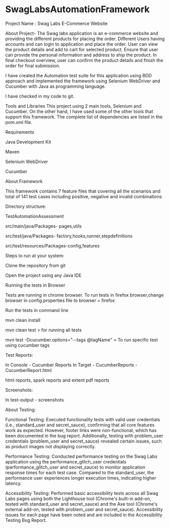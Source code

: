 # SwagLabsAutomationFramework

Project Name : Swag Labs E-Commerce Website

About Project- The Swag labs application is an e-commerce website and providing the different products for placing the order. Different Users having accounts and can login to application and place the order. User can view the product details and add to cart for selected product. Ensure that user can provide the personal information and address to ship the product. In final checkout overview, user can confirm the product details and finish the order for final submission.

I have created the Automation test suite for this application using BDD approach and implemented the framework using Selenium WebDriver and Cucumber with Java as programming language.

I have checked in my code to git.

Tools and Libraries This project using 2 main tools, Selenium and Cucumber. On the other hand, I have used some of the other tools that support this framework. The complete list of dependencies are listed in the pom.xml file.

Requirements

Java Development Kit

Maven

Selenium WebDriver

Cucumber

About Framework

This framework contains 7 feature files that covering all the scenarios and total of 141 test cases including positive, negative and invalid combinations

Directory structure:

TestAutomationAssessment

src/main/java/Packages- pages,utils

src/test/java/Packages- factory,hooks,runner,stepdefinitions

src/test/resources/Packages-config,features

Steps to run at your system:

Clone the repository from git

Open the project using any Java IDE

Running the tests in Browser

Tests are running in chrome browser. To run tests in firefox browser,change browser in config.properties file to browser = firefox

Run the tests in command line

mvn clean install

mvn clean test > for running all tests

mvn test -Dcucumber.options="--tags @tagName" > To run specific test using cucumber tags

Test Reports:

In Console - Cucumber Reports In Target - CucumberReports -CucumberReport.html

html reports, spark reports and extent pdf reports

Screenshots:

In test-output - screenshots

About Testing:

Functional Testing:
Executed functionality tests with valid user credentials (i.e., standard_user and secret_sauce), confirming that all core features work as expected. However, footer links were non-functional, which has been documented in the bug report. Additionally, testing with problem_user credentials (problem_user and secret_sauce) revealed certain issues, such as product images not displaying correctly.

Performance Testing:
Conducted performance testing on the Swag Labs application using the performance_glitch_user credentials (performance_glitch_user and secret_sauce) to monitor application response times for each test case. Compared to the standard_user, the performance user experiences longer execution times, indicating higher latency.

Accessibility Testing:
Performed basic accessibility tests across all Swag Labs pages using both the Lighthouse tool (Chrome's built-in add-on, tested with standard_user and secret_sauce) and the Axe tool (Chrome's external add-on, tested with problem_user and secret_sauce). Accessibility issues for each page have been noted and are included in the Accessibility Testing Bug Report.
